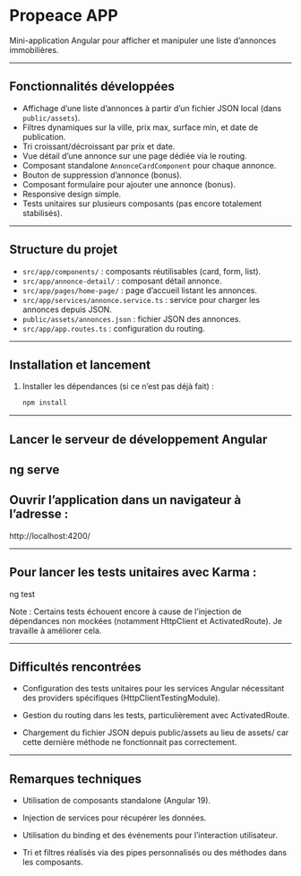 # Propeace APP

Mini-application Angular pour afficher et manipuler une liste d’annonces immobilières.

---

## Fonctionnalités développées

- Affichage d’une liste d’annonces à partir d’un fichier JSON local (dans `public/assets`).
- Filtres dynamiques sur la ville, prix max, surface min, et date de publication.
- Tri croissant/décroissant par prix et date.
- Vue détail d’une annonce sur une page dédiée via le routing.
- Composant standalone `AnnonceCardComponent` pour chaque annonce.
- Bouton de suppression d’annonce (bonus).
- Composant formulaire pour ajouter une annonce (bonus).
- Responsive design simple.
- Tests unitaires sur plusieurs composants (pas encore totalement stabilisés).

---

## Structure du projet

- `src/app/components/` : composants réutilisables (card, form, list).
- `src/app/annonce-detail/` : composant détail annonce.
- `src/app/pages/home-page/` : page d’accueil listant les annonces.
- `src/app/services/annonce.service.ts` : service pour charger les annonces depuis JSON.
- `public/assets/annonces.json` : fichier JSON des annonces.
- `src/app/app.routes.ts` : configuration du routing.

---

## Installation et lancement

1. Installer les dépendances (si ce n’est pas déjà fait) :

   ```bash
   npm install
---

## Lancer le serveur de développement Angular 

ng serve
 ---

 ## Ouvrir l’application dans un navigateur à l’adresse :

http://localhost:4200/

---

## Pour lancer les tests unitaires avec Karma :

ng test

Note : Certains tests échouent encore à cause de l’injection de dépendances non mockées (notamment HttpClient et ActivatedRoute). Je travaille à améliorer cela.

---


## Difficultés rencontrées

- Configuration des tests unitaires pour les services Angular nécessitant des providers spécifiques (HttpClientTestingModule).

- Gestion du routing dans les tests, particulièrement avec ActivatedRoute.

- Chargement du fichier JSON depuis public/assets au lieu de assets/ car cette dernière méthode ne fonctionnait pas correctement.

---

## Remarques techniques

- Utilisation de composants standalone (Angular 19).

- Injection de services pour récupérer les données.

- Utilisation du binding et des événements pour l’interaction utilisateur.

- Tri et filtres réalisés via des pipes personnalisés ou des méthodes dans les composants.